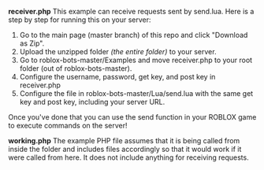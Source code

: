 <b>receiver.php</b>
This example can receive requests sent by send.lua. Here is a step by step for running this on your server:

1. Go to the main page (master branch) of this repo and click "Download as Zip".
2. Upload the unzipped folder <i>(the entire folder)</i> to your server.
3. Go to roblox-bots-master/Examples and move receiver.php to your root folder (out of roblox-bots-master).
4. Configure the username, password, get key, and post key in receiver.php
5. Configure the file in roblox-bots-master/Lua/send.lua with the same get key and post key, including your server URL.

Once you've done that you can use the send function in your ROBLOX game to execute commands on the server!

<b>working.php</b>
The example PHP file assumes that it is being called from inside the folder and includes files accordingly so that it would work if it were called from here. It does not include anything for receiving requests.
